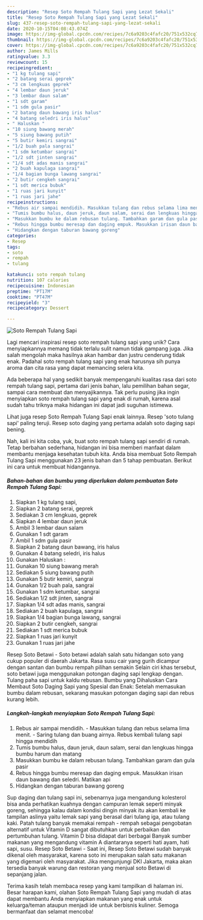 ```yaml
---
description: "Resep Soto Rempah Tulang Sapi yang Lezat Sekali"
title: "Resep Soto Rempah Tulang Sapi yang Lezat Sekali"
slug: 437-resep-soto-rempah-tulang-sapi-yang-lezat-sekali
date: 2020-10-15T04:08:43.074Z
image: https://img-global.cpcdn.com/recipes/7c6a9203c4fafc20/751x532cq70/soto-rempah-tulang-sapi-foto-resep-utama.jpg
thumbnail: https://img-global.cpcdn.com/recipes/7c6a9203c4fafc20/751x532cq70/soto-rempah-tulang-sapi-foto-resep-utama.jpg
cover: https://img-global.cpcdn.com/recipes/7c6a9203c4fafc20/751x532cq70/soto-rempah-tulang-sapi-foto-resep-utama.jpg
author: James Mills
ratingvalue: 3.3
reviewcount: 15
recipeingredient:
- "1 kg tulang sapi"
- "2 batang serai geprek"
- "3 cm lengkuas geprek"
- "4 lembar daun jeruk"
- "3 lembar daun salam"
- "1 sdt garam"
- "1 sdm gula pasir"
- "2 batang daun bawang iris halus"
- "4 batang seledri iris halus"
- " Haluskan "
- "10 siung bawang merah"
- "5 siung bawang putih"
- "5 butir kemiri sangrai"
- "1/2 buah pala sangrai"
- "1 sdm ketumbar sangrai"
- "1/2 sdt jinten sangrai"
- "1/4 sdt adas manis sangrai"
- "2 buah kapulaga sangrai"
- "1/4 bagian bunga lawang sangrai"
- "2 butir cengkeh sangrai"
- "1 sdt merica bubuk"
- "1 ruas jari kunyit"
- "1 ruas jari jahe"
recipeinstructions:
- "Rebus air sampai mendidih. Masukkan tulang dan rebus selama lima menit. Saring tulang dan buang airnya. Rebus kembali tulang sapi hingga mendidih"
- "Tumis bumbu halus, daun jeruk, daun salam, serai dan lengkuas hingga bumbu harum dan matang"
- "Masukkan bumbu ke dalam rebusan tulang. Tambahkan garam dan gula pasir"
- "Rebus hingga bumbu meresap dan daging empuk. Masukkan irisan daun bawang dan seledri. Matikan api"
- "Hidangkan dengan taburan bawang goreng"
categories:
- Resep
tags:
- soto
- rempah
- tulang

katakunci: soto rempah tulang 
nutrition: 107 calories
recipecuisine: Indonesian
preptime: "PT17M"
cooktime: "PT47M"
recipeyield: "3"
recipecategory: Dessert

---
```



![Soto Rempah Tulang Sapi](https://img-global.cpcdn.com/recipes/7c6a9203c4fafc20/751x532cq70/soto-rempah-tulang-sapi-foto-resep-utama.jpg)

Lagi mencari inspirasi resep soto rempah tulang sapi yang unik? Cara menyiapkannya memang tidak terlalu sulit namun tidak gampang juga. Jika salah mengolah maka hasilnya akan hambar dan justru cenderung tidak enak. Padahal soto rempah tulang sapi yang enak harusnya sih punya aroma dan cita rasa yang dapat memancing selera kita.

Ada beberapa hal yang sedikit banyak mempengaruhi kualitas rasa dari soto rempah tulang sapi, pertama dari jenis bahan, lalu pemilihan bahan segar, sampai cara membuat dan menyajikannya. Tak perlu pusing jika ingin menyiapkan soto rempah tulang sapi yang enak di rumah, karena asal sudah tahu triknya maka hidangan ini dapat jadi suguhan istimewa.

Lihat juga resep Soto Rempah Tulang Sapi enak lainnya. Resep &#39;soto tulang sapi&#39; paling teruji. Resep soto daging yang pertama adalah soto daging sapi bening.


Nah, kali ini kita coba, yuk, buat soto rempah tulang sapi sendiri di rumah. Tetap berbahan sederhana, hidangan ini bisa memberi manfaat dalam membantu menjaga kesehatan tubuh kita. Anda bisa membuat Soto Rempah Tulang Sapi menggunakan 23 jenis bahan dan 5 tahap pembuatan. Berikut ini cara untuk membuat hidangannya.

<!--inarticleads1-->

##### Bahan-bahan dan bumbu yang diperlukan dalam pembuatan Soto Rempah Tulang Sapi:

1. Siapkan 1 kg tulang sapi,
1. Siapkan 2 batang serai, geprek
1. Sediakan 3 cm lengkuas, geprek
1. Siapkan 4 lembar daun jeruk
1. Ambil 3 lembar daun salam
1. Gunakan 1 sdt garam
1. Ambil 1 sdm gula pasir
1. Siapkan 2 batang daun bawang, iris halus
1. Gunakan 4 batang seledri, iris halus
1. Gunakan  Haluskan :
1. Gunakan 10 siung bawang merah
1. Sediakan 5 siung bawang putih
1. Gunakan 5 butir kemiri, sangrai
1. Gunakan 1/2 buah pala, sangrai
1. Gunakan 1 sdm ketumbar, sangrai
1. Sediakan 1/2 sdt jinten, sangrai
1. Siapkan 1/4 sdt adas manis, sangrai
1. Sediakan 2 buah kapulaga, sangrai
1. Siapkan 1/4 bagian bunga lawang, sangrai
1. Siapkan 2 butir cengkeh, sangrai
1. Sediakan 1 sdt merica bubuk
1. Siapkan 1 ruas jari kunyit
1. Gunakan 1 ruas jari jahe


Resep Soto Betawi - Soto betawi adalah salah satu hidangan soto yang cukup populer di daerah Jakarta. Rasa susu cair yang gurih dicampur dengan santan dan bumbu rempah pilihan semakin Selain ciri khas tersebut, soto betawi juga menggunakan potongan daging sapi lengkap dengan. Tulang paha sapi untuk kaldu rebusan. Bumbu yang Dihaluskan Cara Membaut Soto Daging Sapi yang Spesial dan Enak: Setelah memasukan bumbu dalam rebusan, sekarang masukan potongan daging sapi dan rebus kurang lebih. 

<!--inarticleads2-->

##### Langkah-langkah menyiapkan Soto Rempah Tulang Sapi:

1. Rebus air sampai mendidih. - Masukkan tulang dan rebus selama lima menit. - Saring tulang dan buang airnya. Rebus kembali tulang sapi hingga mendidih
1. Tumis bumbu halus, daun jeruk, daun salam, serai dan lengkuas hingga bumbu harum dan matang
1. Masukkan bumbu ke dalam rebusan tulang. Tambahkan garam dan gula pasir
1. Rebus hingga bumbu meresap dan daging empuk. Masukkan irisan daun bawang dan seledri. Matikan api
1. Hidangkan dengan taburan bawang goreng


Sup daging dan tulang sapi ini, sebenarnya juga mengandung kolesterol bisa anda perhatikan kuahnya dengan campuran lemak seperti minyak goreng, sehingga kalau dalam kondisi dingin minyak itu akan kembali ke tampilan aslinya yaitu lemak sapi yang berasal dari tulang iga, atau tulang kaki. Patah tulang banyak memakai rempah - rempah sebagai pengobatan alternatif untuk Vitamin D sangat dibutuhkan untuk perbaikan dan pertumbuhan tulang. Vitamin D bisa didapat dari berbagai Banyak sumber makanan yang mengandung vitamin A diantaranya seperti hati ayam, hati sapi, susu. Resep Soto Betawi - Saat ini, Resep Soto Betawi sudah banyak dikenal oleh masyarakat, karena soto ini merupakan salah satu makanan yang digemari oleh masyarakat. Jika mengunjungi DKI Jakarta, maka akan tersedia banyak warung dan restoran yang menjual soto Betawi di sepanjang jalan. 

Terima kasih telah membaca resep yang kami tampilkan di halaman ini. Besar harapan kami, olahan Soto Rempah Tulang Sapi yang mudah di atas dapat membantu Anda menyiapkan makanan yang enak untuk keluarga/teman ataupun menjadi ide untuk berbisnis kuliner. Semoga bermanfaat dan selamat mencoba!
